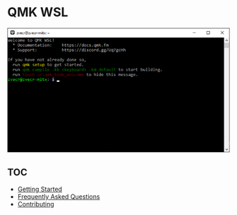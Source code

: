 # QMK WSL

![](terminal.png)

## TOC

* [Getting Started](guide.md)
* [Frequently Asked Questions](faq.md)
* [Contributing](dev.md)
